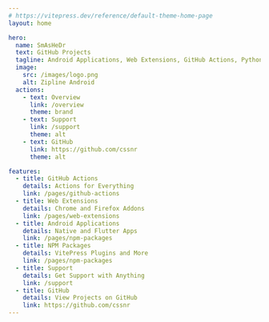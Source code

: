 ```yaml
---
# https://vitepress.dev/reference/default-theme-home-page
layout: home

hero:
  name: SmAsHeDr
  text: GitHub Projects
  tagline: Android Applications, Web Extensions, GitHub Actions, Python and NPM Packages, and More...
  image:
    src: /images/logo.png
    alt: Zipline Android
  actions:
    - text: Overview
      link: /overview
      theme: brand
    - text: Support
      link: /support
      theme: alt
    - text: GitHub
      link: https://github.com/cssnr
      theme: alt

features:
  - title: GitHub Actions
    details: Actions for Everything
    link: /pages/github-actions
  - title: Web Extensions
    details: Chrome and Firefox Addons
    link: /pages/web-extensions
  - title: Android Applications
    details: Native and Flutter Apps
    link: /pages/npm-packages
  - title: NPM Packages
    details: VitePress Plugins and More
    link: /pages/npm-packages
  - title: Support
    details: Get Support with Anything
    link: /support
  - title: GitHub
    details: View Projects on GitHub
    link: https://github.com/cssnr
---
```

